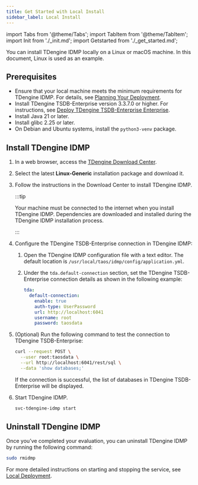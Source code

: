 ```yaml
---
title: Get Started with Local Install
sidebar_label: Local Install
---
```


import Tabs from '@theme/Tabs';
import TabItem from '@theme/TabItem';
import Init from './_init.md';
import Getstarted from './_get_started.md';

You can install TDengine IDMP locally on a Linux or macOS machine. In this document, Linux is used as an example.

## Prerequisites

- Ensure that your local machine meets the minimum requirements for TDengine IDMP. For details, see [Planning Your Deployment](../07-operation/01-planning.md).
- Install TDengine TSDB-Enterprise version 3.3.7.0 or higher. For instructions, see [Deploy TDengine TSDB-Enterprise Enterprise](https://docs.tdengine.com/get-started/deploy-enterprise-edition/).
- Install Java 21 or later.
- Install glibc 2.25 or later.
- On Debian and Ubuntu systems, install the `python3-venv` package.

## Install TDengine IDMP

1. In a web browser, access the [TDengine Download Center](https://tdengine.com/downloads/?product=TDengine+IDMP-Enterprise&platform=Linux-Generic).

1. Select the latest **Linux-Generic** installation package and download it.

1. Follow the instructions in the Download Center to install TDengine IDMP.

   :::tip

   Your machine must be connected to the internet when you install TDengine IDMP. Dependencies are downloaded and installed during the TDengine IDMP installation process. 

   :::

1. Configure the TDengine TSDB-Enterprise connection in TDengine IDMP:

   1. Open the TDengine IDMP configuration file with a text editor. The default location is `/usr/local/taos/idmp/config/application.yml`.
   1. Under the `tda.default-connection` section, set the TDengine TSDB-Enterprise connection details as shown in the following example:

      ```yaml
      tda:
        default-connection:
          enable: true
          auth-type: UserPassword
          url: http://localhost:6041
          username: root
          password: taosdata
      ```

1. (Optional) Run the following command to test the connection to TDengine TSDB-Enterprise:

   ```bash
   curl --request POST \
     --user root:taosdata \
     --url http://localhost:6041/rest/sql \
     --data 'show databases;'
   ```
   If the connection is successful, the list of databases in TDengine TSDB-Enterprise will be displayed.

1. Start TDengine IDMP.
   ```bash
   svc-tdengine-idmp start
   ```

<Init />

<Getstarted />

## Uninstall TDengine IDMP

Once you’ve completed your evaluation, you can uninstall TDengine IDMP by running the following command:

```bash
sudo rmidmp
```

For more detailed instructions on starting and stopping the service, see [Local Deployment](../07-operation/02-installation/01-install-guide.md).